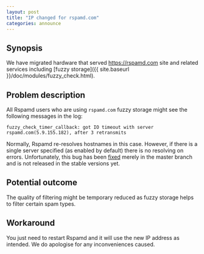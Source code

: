 ```yaml
---
layout: post
title: "IP changed for rspamd.com"
categories: announce
---
```


## Synopsis

We have migrated hardware that served <https://rspamd.com> site and related services including [fuzzy storage]({{ site.baseurl }}/doc/modules/fuzzy_check.html).

## Problem description

All Rspamd users who are using `rspamd.com` fuzzy storage might see the following messages in the log:

```
fuzzy_check_timer_callback: got IO timeout with server rspamd.com(5.9.155.182), after 3 retransmits
```

Normally, Rspamd re-resolves hostnames in this case. However, if there is a single server specified (as enabled by default) there is no resolving on errors. Unfortunately, this bug has been [fixed](https://github.com/vstakhov/rspamd/commit/81d002bdfe667692e75845474d781a7aed49e9f6) merely in the master branch and is not released in the stable versions yet.

## Potential outcome

The quality of filtering might be temporary reduced as fuzzy storage helps to filter certain spam types.

## Workaround

You just need to restart Rspamd and it will use the new IP address as intended. We do apologise for any inconveniences caused.
